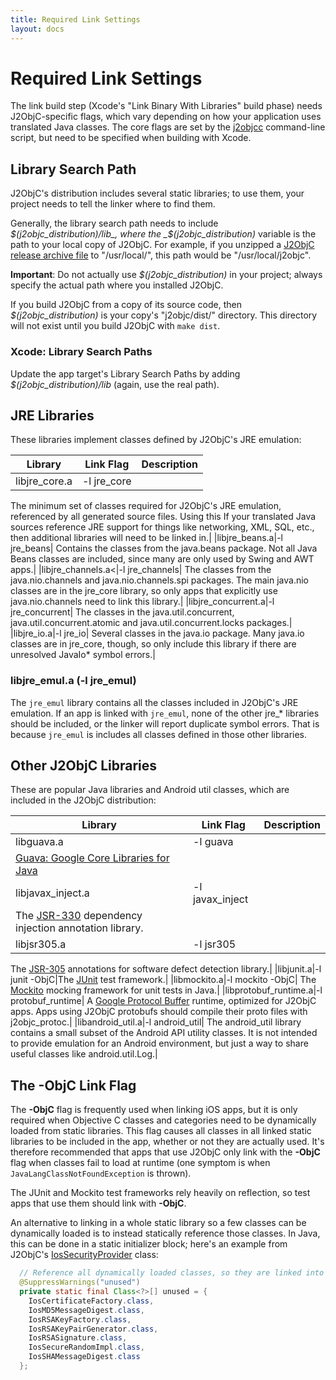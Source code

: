 ```yaml
---
title: Required Link Settings
layout: docs
---
```


# Required Link Settings

The link build step (Xcode's "Link Binary With Libraries" build phase) needs J2ObjC-specific flags,
which vary depending on how your application uses translated Java classes. The core flags are set by
the [j2objcc](j2objcc.html) command-line script, but need to be specified when building with Xcode.

## Library Search Path

J2ObjC's distribution includes several static libraries; to use them, your project needs to tell
the linker where to find them.

Generally, the library search path needs to include _$(j2objc_distribution)/lib_, where the
_$(j2objc_distribution)_ variable is the path to your local copy of J2ObjC.  For example, if you
unzipped a [J2ObjC release archive file](https://github.com/google/j2objc/releases) to 
"/usr/local/", this path would be "/usr/local/j2objc".

**Important**: Do not actually use _$(j2objc_distribution)_ in your project; always specify the
actual path where you installed J2ObjC.

If you build J2ObjC from a copy of its source code, then _$(j2objc_distribution)_ is your copy's 
"j2objc/dist/" directory. This directory will not exist until you build J2ObjC with `make dist`.

### Xcode: Library Search Paths

Update the app target's Library Search Paths by adding _$(j2objc_distribution)/lib_ (again, use
the real path).

## JRE Libraries

These libraries implement classes defined by J2ObjC's JRE emulation:

|Library|Link Flag|Description|
|---|---|---|
|libjre_core.a|-l jre_core|
  The minimum set of classes required for J2ObjC's JRE emulation, referenced by all
  generated source files. Using this If your translated Java sources reference JRE support for
  things like networking, XML, SQL, etc., then additional libraries will need to be linked in.|
|libjre_beans.a|-l jre_beans|
  Contains the classes from the java.beans package. Not all Java Beans classes are
  included, since many are only used by Swing and AWT apps.|
|libjre_channels.a<|-l jre_channels|
  The classes from the java.nio.channels and java.nio.channels.spi packages. The main
  java.nio classes are in the jre_core library, so only apps that explicitly use
  java.nio.channels need to link this library.|
|libjre_concurrent.a|-l jre_concurrent|
  The classes in the java.util.concurrent, java.util.concurrent.atomic and
  java.util.concurrent.locks packages.|
|libjre_io.a|-l jre_io|
  Several classes in the java.io package. Many java.io classes are in jre_core, though,
  so only include this library if there are unresolved JavaIo* symbol errors.|

### libjre_emul.a (**-l jre_emul**)

The `jre_emul` library contains all the classes included in J2ObjC's JRE emulation. If an app is
linked with `jre_emul`, none of the other jre_* libraries should be included, or the linker will
report duplicate symbol errors. That is because `jre_emul` is includes all classes defined in
those other libraries.

## Other J2ObjC Libraries

These are popular Java libraries and Android util classes, which are included in the J2ObjC
distribution:

|Library|Link Flag|Description|
|---|---|---|
|libguava.a|-l guava|
  [Guava: Google Core Libraries for Java](https://github.com/google/guava)|
|libjavax_inject.a|-l javax_inject|
  The [JSR-330](https://jcp.org/en/jsr/detail?id=330) dependency injection annotation library.|
|libjsr305.a|-l jsr305|
  The [JSR-305](https://jcp.org/en/jsr/detail?id=305) annotations for software defect detection
  library.|
|libjunit.a|-l junit -ObjC|The [JUnit](http://junit.org/) test framework.|
|libmockito.a|-l mockito -ObjC|
  The [Mockito](http://mockito.org/) mocking framework for unit tests in Java.|
|libprotobuf_runtime.a|-l protobuf_runtime|
  A [Google Protocol Buffer](https://developers.google.com/protocol-buffers/) runtime,
  optimized for J2ObjC apps. Apps using J2ObjC protobufs should compile their proto
  files with j2objc_protoc.|
|libandroid_util.a|-l android_util|
  The android_util library contains a small subset of the Android API utility classes.
  It is not intended to provide emulation for an Android environment, but just a way to share
  useful classes like android.util.Log.|

## The -ObjC Link Flag ##

The **-ObjC** flag is frequently used when linking iOS apps, but it is only required when Objective
C classes and categories need to be dynamically loaded from static libraries. This flag causes all
classes in all linked static libraries to be included in the app, whether or not they are actually
used. It's therefore recommended that apps that use J2ObjC only link with the **-ObjC** flag when
classes fail to load at runtime (one symptom is when `JavaLangClassNotFoundException` is thrown).

The JUnit and Mockito test frameworks rely heavily on reflection, so test apps that use them should
link with **-ObjC**.

An alternative to linking in a whole static library so a few classes can be dynamically loaded is
to instead statically reference those classes. In Java, this can be done in a static initializer
block; here's an example from J2ObjC's
[IosSecurityProvider](https://github.com/google/j2objc/blob/master/jre_emul/Classes/com/google/j2objc/security/IosSecurityProvider.java) class:

```java
  // Reference all dynamically loaded classes, so they are linked into apps.
  @SuppressWarnings("unused")
  private static final Class<?>[] unused = {
    IosCertificateFactory.class,
    IosMD5MessageDigest.class,
    IosRSAKeyFactory.class,
    IosRSAKeyPairGenerator.class,
    IosRSASignature.class,
    IosSecureRandomImpl.class,
    IosSHAMessageDigest.class
  };
```
